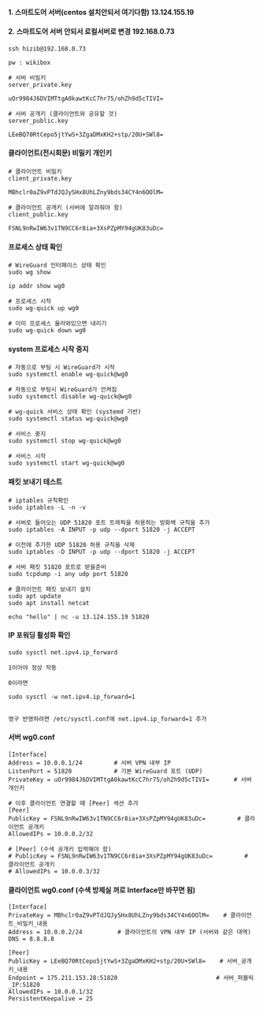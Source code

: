 #### 1. 스마트도어 서버(centos 설치안되서 여기다함) 13.124.155.19

#### 2. 스마트도어 서버 안되서 로컬서버로 변경 192.168.0.73

```less
ssh hizib@192.168.0.73

pw : wikibox
```

```less
# 서버 비밀키
server_private.key

uOr9984J6DVIMTtgA0kawtKcC7hr75/ohZh9d5cTIVI=

# 서버 공개키 (클라이언트와 공유할 것)
server_public.key

LEeBQ70RtCepo5jtYwS+3ZgaDMxKH2+stp/20U+SWl8=
```

#### 클라이언트(전시회문) 비밀키 개인키

```less
# 클라이언트 비밀키
client_private.key

MBhclr0aZ9vPTdJQJySHx8UhLZny9bds34CY4n6OOlM=

# 클라이언트 공개키 (서버에 알려줘야 함)
client_public.key

FSNL9nRwIW63v1TN9CC6r8ia+3XsPZpMY94gUK83uDc=
```

#### 프로세스 상태 확인

```less
# WireGuard 인터페이스 상태 확인
sudo wg show

ip addr show wg0

# 프로세스 시작
sudo wg-quick up wg0

# 이미 프로세스 올라와있으면 내리기
sudo wg-quick down wg0
```

#### system 프로세스 시작 중지
```less
# 자동으로 부팅 시 WireGuard가 시작
sudo systemctl enable wg-quick@wg0

# 자동으로 부팅시 WireGuard가 안켜짐
sudo systemctl disable wg-quick@wg0

# wg-quick 서비스 상태 확인 (systemd 기반)
sudo systemctl status wg-quick@wg0

# 서비스 중지
sudo systemctl stop wg-quick@wg0

# 서비스 시작
sudo systemctl start wg-quick@wg0
```

#### 패킷 보내기 테스트
```less
# iptables 규칙확인
sudo iptables -L -n -v

# 서버로 들어오는 UDP 51820 포트 트래픽을 허용하는 방화벽 규칙을 추가
sudo iptables -A INPUT -p udp --dport 51820 -j ACCEPT

# 이전에 추가한 UDP 51820 허용 규칙을 삭제
sudo iptables -D INPUT -p udp --dport 51820 -j ACCEPT

# 서버 패킷 51820 포트로 받을준비
sudo tcpdump -i any udp port 51820

# 클라이언트 패킷 보내기 설치
sudo apt update
sudo apt install netcat

echo "hello" | nc -u 13.124.155.19 51820
```

#### IP 포워딩 활성화 확인
```less
sudo sysctl net.ipv4.ip_forward

1이어야 정상 작동

0이라면

sudo sysctl -w net.ipv4.ip_forward=1


영구 반영하려면 /etc/sysctl.conf에 net.ipv4.ip_forward=1 추가
```

#### 서버 wg0.conf
```less
[Interface]
Address = 10.0.0.1/24         # 서버 VPN 내부 IP
ListenPort = 51820            # 기본 WireGuard 포트 (UDP)
PrivateKey = uOr9984J6DVIMTtgA0kawtKcC7hr75/ohZh9d5cTIVI=       # 서버 개인키

# 이후 클라이언트 연결할 때 [Peer] 섹션 추가
[Peer]
PublicKey = FSNL9nRwIW63v1TN9CC6r8ia+3XsPZpMY94gUK83uDc=         # 클라이언트 공개키
AllowedIPs = 10.0.0.2/32

# [Peer] (수색 공개키 입력해야 함)
# PublicKey = FSNL9nRwIW63v1TN9CC6r8ia+3XsPZpMY94gUK83uDc=         # 클라이언트 공개키
# AllowedIPs = 10.0.0.3/32
```

#### 클라이언트 wg0.conf (수색 방제실 꺼로 Interface만 바꾸면 됨)
```less
[Interface]
PrivateKey = MBhclr0aZ9vPTdJQJySHx8UhLZny9bds34CY4n6OOlM=    # 클라이언트_비밀키_내용
Address = 10.0.0.2/24          # 클라이언트의 VPN 내부 IP (서버와 같은 대역)
DNS = 8.8.8.8

[Peer]
PublicKey = LEeBQ70RtCepo5jtYwS+3ZgaDMxKH2+stp/20U+SWl8=    # 서버_공개키_내용
Endpoint = 175.211.153.28:51820                            # 서버_퍼블릭_IP:51820
AllowedIPs = 10.0.0.1/32
PersistentKeepalive = 25
```






